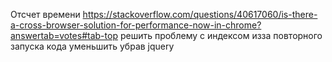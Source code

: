 Отсчет времени https://stackoverflow.com/questions/40617060/is-there-a-cross-browser-solution-for-performance-now-in-chrome?answertab=votes#tab-top
решить проблему с индексом изза повторного запуска кода
уменьшить убрав jquery